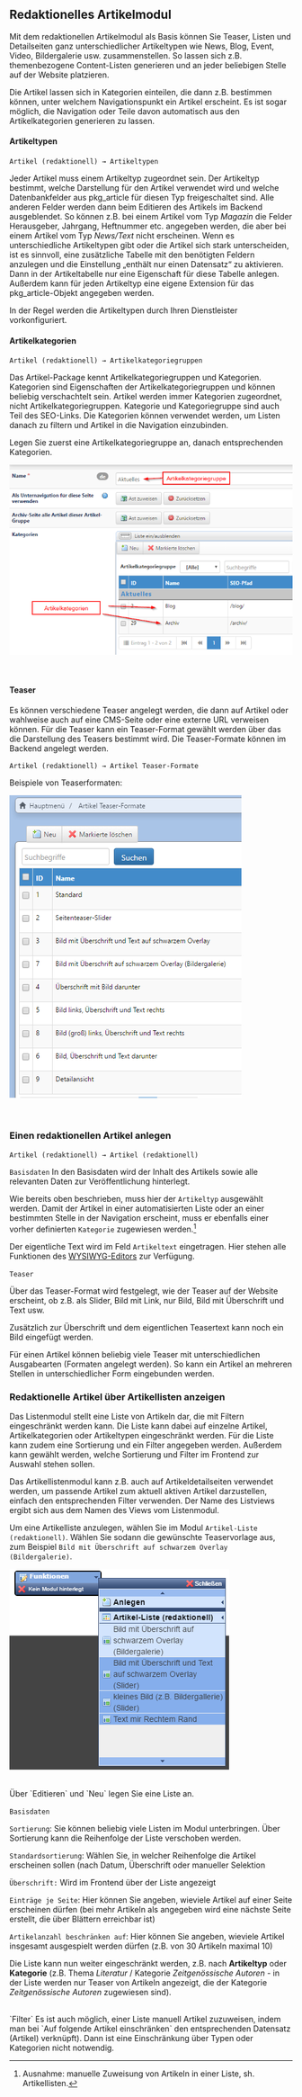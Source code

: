 ## Redaktionelles Artikelmodul

Mit dem redaktionellen Artikelmodul als Basis können Sie Teaser, Listen und Detailseiten ganz unterschiedlicher Artikeltypen wie News, Blog, Event, Video, Bildergalerie usw. zusammenstellen. So lassen sich z.B. themenbezogene Content-Listen generieren und an jeder beliebigen Stelle auf der Website platzieren.

Die Artikel lassen sich in Kategorien einteilen, die dann z.B. bestimmen können, unter welchem Navigationspunkt ein Artikel erscheint. Es ist sogar möglich, die Navigation oder Teile davon automatisch aus den Artikelkategorien generieren zu lassen.

#### Artikeltypen

    Artikel (redaktionell) → Artikeltypen

Jeder Artikel muss einem Artikeltyp zugeordnet sein. Der Artikeltyp bestimmt, welche Darstellung für den Artikel verwendet wird und welche Datenbankfelder aus pkg_article für diesen Typ freigeschaltet sind. Alle anderen Felder werden dann beim Editieren des Artikels im Backend ausgeblendet. So können z.B. bei einem Artikel vom Typ *Magazin* die Felder Herausgeber, Jahrgang, Heftnummer etc. angegeben werden, die aber bei einem Artikel vom Typ *News/Text* nicht erscheinen. 
Wenn es unterschiedliche Artikeltypen gibt oder die Artikel sich stark unterscheiden, ist es sinnvoll, eine zusätzliche Tabelle mit den benötigten Feldern anzulegen und die Einstellung „enthält nur einen Datensatz“ zu aktivieren. Dann in der Artikeltabelle nur eine Eigenschaft für diese Tabelle anlegen.
Außerdem kann für jeden Artikeltyp eine eigene Extension für das pkg_article-Objekt angegeben werden. 

In der Regel werden die Artikeltypen durch Ihren Dienstleister vorkonfiguriert.

#### Artikelkategorien

    Artikel (redaktionell) → Artikelkategoriegruppen
    
Das Artikel-Package kennt Artikelkategoriegruppen und Kategorien. Kategorien sind Eigenschaften der Artikelkategoriegruppen und können beliebig verschachtelt sein. Artikel werden immer Kategorien zugeordnet, nicht Artikelkategoriegruppen. Kategorie und Kategoriegruppe sind auch Teil des SEO-Links. Die Kategorien können verwendet werden, um Listen danach zu filtern und Artikel  in die Navigation einzubinden.

Legen Sie zuerst eine Artikelkategoriegruppe an, danach entsprechenden Kategorien.

![](/assets/artikelkategorien.png)

<br>

#### Teaser
   
Es können verschiedene Teaser angelegt werden, die dann auf Artikel oder wahlweise auch auf eine CMS-Seite oder eine externe URL verweisen können. Für die Teaser kann ein Teaser-Format gewählt werden über das die Darstellung des Teasers bestimmt wird. Die Teaser-Formate können im Backend angelegt werden. 

    Artikel (redaktionell) → Artikel Teaser-Formate

Beispiele von Teaserformaten:

![](/assets/teaserformate.png)

<br>

### Einen redaktionellen Artikel anlegen

    Artikel (redaktionell) → Artikel (redaktionell)

`Basisdaten`
In den Basisdaten wird der Inhalt des Artikels sowie alle relevanten Daten zur Veröffentlichung hinterlegt.

Wie bereits oben beschrieben, muss hier der `Artikeltyp` ausgewählt werden. Damit der Artikel in einer automatisierten Liste oder an einer bestimmten Stelle in der Navigation erscheint, muss er ebenfalls einer vorher definierten `Kategorie` zugewiesen werden.[^1]

Der eigentliche Text wird im Feld `Artikeltext` eingetragen. Hier stehen alle Funktionen des [WYSIWYG-Editors](/ckeditor.md) zur Verfügung.



`Teaser`

Über das Teaser-Format wird festgelegt, wie der Teaser auf der Website erscheint, ob z.B. als Slider, Bild mit Link, nur Bild, Bild mit Überschrift und Text usw.

Zusätzlich zur Überschrift und dem eigentlichen Teasertext kann noch ein Bild eingefügt werden.

Für einen Artikel können beliebig viele Teaser mit unterschiedlichen Ausgabearten (Formaten angelegt werden). So kann ein Artikel an mehreren Stellen in unterschiedlicher Form eingebunden werden.

### Redaktionelle Artikel über Artikellisten anzeigen

Das Listenmodul stellt eine Liste von Artikeln dar, die mit Filtern eingeschränkt werden kann. Die Liste kann dabei auf einzelne Artikel, Artikelkategorien oder Artikeltypen eingeschränkt werden. Für die Liste kann zudem eine Sortierung und ein Filter angegeben werden. Außerdem kann gewählt werden, welche Sortierung und Filter im Frontend zur Auswahl stehen sollen. 

Das Artikellistenmodul kann z.B. auch auf Artikeldetailseiten verwendet werden, um passende Artikel zum aktuell aktiven Artikel darzustellen, einfach den entsprechenden Filter verwenden. Der Name des Listviews ergibt sich aus dem Namen des Views vom Listenmodul. 

Um eine Artikelliste anzulegen, wählen Sie im Modul `Artikel-Liste (redaktionell)`. Wählen Sie sodann die gewünschte Teaservorlage aus, zum Beispiel `Bild mit Überschrift auf schwarzem Overlay (Bildergalerie)`.

![](/assets/red_artikelliste1.png)

<br>
Über `Editieren` und `Neu` legen Sie eine Liste an.

`Basisdaten`

`Sortierung`: Sie können beliebig viele Listen im Modul unterbringen. Über Sortierung kann die Reihenfolge der Liste verschoben werden.

`Standardsortierung`: Wählen Sie, in welcher Reihenfolge die Artikel erscheinen sollen (nach Datum, Überschrift oder manueller Selektion

`Überschrift:` Wird im Frontend über der Liste angezeigt

`Einträge je Seite`: Hier können Sie angeben, wieviele Artikel auf einer Seite erscheinen dürfen (bei mehr Artikeln als angegeben wird eine nächste Seite erstellt, die über Blättern erreichbar ist)

`Artikelanzahl beschränken auf`: Hier können Sie angeben, wieviele Artikel insgesamt ausgespielt werden dürfen (z.B. von 30 Artikeln maximal 10)

Die Liste kann nun weiter eingeschränkt werden, z.B. nach **Artikeltyp** oder **Kategorie** (z.B. Thema _Literatur_ / Kategorie _Zeitgenössische Autoren_ - in der Liste werden nur Teaser von Artikeln angezeigt, die der Kategorie *Zeitgenössische Autoren* zugewiesen sind).

<br>
`Filter`
Es ist auch möglich, einer Liste manuell Artikel zuzuweisen, indem man bei  `Auf folgende Artikel einschränken` den entsprechenden Datensatz (Artikel) verknüpft). Dann ist eine Einschränkung über Typen oder Kategorien nicht notwendig.

<br>


[^1]: Ausnahme: manuelle Zuweisung von Artikeln in einer Liste, sh. Artikellisten.





